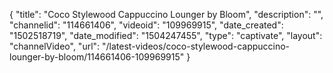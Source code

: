 {
    "title": "Coco Stylewood Cappuccino Lounger by Bloom",
    "description": "",
    "channelid": "114661406",
    "videoid": "109969915",
    "date_created": "1502518719",
    "date_modified": "1504247455",
    "type": "captivate",
    "layout": "channelVideo",
    "url": "\/latest-videos\/coco-stylewood-cappuccino-lounger-by-bloom\/114661406-109969915"
}